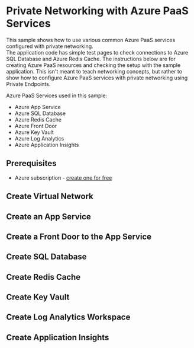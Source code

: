 # Private Networking with Azure PaaS Services

This sample shows how to use various common Azure PaaS services configured with private networking.  
The application code has simple test pages to check connections to Azure SQL Database and Azure Redis Cache.
The instructions below are for creating Azure PaaS resources and checking the setup with the sample application.
This isn't meant to teach networking concepts, but rather to show how to configure Azure PaaS services with private networking using Private Endpoints.

Azure PaaS Services used in this sample:
- Azure App Service
- Azure SQL Database
- Azure Redis Cache
- Azure Front Door
- Azure Key Vault
- Azure Log Analytics
- Azure Application Insights

## Prerequisites

- Azure subscription - [create one for free](https://azure.microsoft.com/free/)

## Create Virtual Network

## Create an App Service

## Create a Front Door to the App Service

## Create SQL Database

## Create Redis Cache

## Create Key Vault

## Create Log Analytics Workspace

## Create Application Insights



